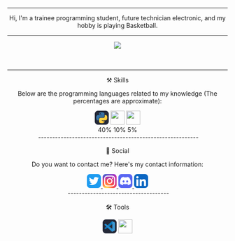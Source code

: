 <div align="center">
   
   --------------------------------------------------------------------------------
   
  Hi, I'm a trainee programming student, future technician electronic, and my hobby is playing Basketball.
   
   --------------------------------------------------------------------------------
   
  ![](https://i.pinimg.com/originals/1e/a6/66/1ea66601f1ee09b578c40feee6ecd953.gif)
  
</div>

<div align="center">
   ‎ 
   
   --------------------------------------------------------------------------------
   
  ⚒️ Skills
  
  Below are the programming languages related to my knowledge (The percentages are approximate):
   
  <img src="https://github.com/tandpfun/skill-icons/raw/main/icons/Python-Dark.svg" width="32" height="32">
  <img src="https://cdn.jsdelivr.net/gh/devicons/devicon/icons/csharp/csharp-original.svg" width="32" height="32">
  <img src="https://cdn.jsdelivr.net/gh/devicons/devicon/icons/cplusplus/cplusplus-original.svg" width="32" height="32">
</div>
<div align="center">
  40%  10%  5%
</div>

<div align="center">
   ‎ 
   ---------------------------------------------------------
   
  📲 Social
   
  Do you want to contact me? Here's my contact information:
  
  <a href="https://twitter.com/0_o__sami__o_0">
    <img src="https://github.com/tandpfun/skill-icons/raw/main/icons/Twitter.svg" width="32" height="32">
  </a>

  <a href="https://instagram.com/0_o__sami__o_0?igshid=MzNlNGNkZWQ4Mg==">
    <img src="https://github.com/tandpfun/skill-icons/raw/main/icons/Instagram.svg" width="32" height="32">
  </a>

  <a href="https://discord.gg/YBa4PP7M">
    <img src="https://github.com/tandpfun/skill-icons/raw/main/icons/Discord.svg" width="32" height="32">
  </a>

  <a href="https://www.linkedin.com/in/aldo-samuel-vladimir-q-03a48327a">
    <img src="https://github.com/tandpfun/skill-icons/raw/main/icons/LinkedIn.svg" width="32" height="32">
  </a>
</div>

<div align="center">
   ‎ 
   ------------------------------------
   
  🛠 Tools
   
<img src="https://github.com/tandpfun/skill-icons/raw/main/icons/VSCode-Dark.svg" width="32" height="32">
  <img src="https://cdn.jsdelivr.net/gh/devicons/devicon/icons/godot/godot-original.svg" width="32" height="32">
</div>
